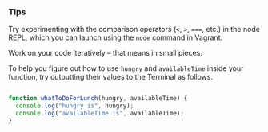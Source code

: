 ### Tips

Try experimenting with the comparison operators (`<`, `>`, `===`, etc.) in the node REPL, which you can launch using the `node` command in Vagrant.

Work on your code iteratively – that means in small pieces. 

To help you figure out how to use `hungry` and `availableTime` inside your function, try outputting their values to the Terminal as follows.

``` Javascript

function whatToDoForLunch(hungry, availableTime) {
  console.log("hungry is", hungry);
  console.log("availableTime is", availableTime);
}
